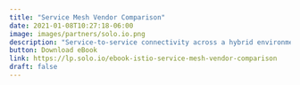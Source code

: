 ```yaml
---
title: "Service Mesh Vendor Comparison"
date: 2021-01-08T10:27:18-06:00
image: images/partners/solo.io.png
description: "Service-to-service connectivity across a hybrid environment comes with its challenges. Typical enterprise environments consist of containers, Kubernetes, VMs, bare metal, home-grown software, off-the-shelf software, across private clouds, public clouds, and even mainframes. In order to overcome challenges with application-level networking across a footprint like this, we must take into account this inherent complexity, legacy, and sprawl. Download this eBook to see how other vendors with Istio-based offerings for service mesh stack up against these needs."
button: Download eBook
link: https://lp.solo.io/ebook-istio-service-mesh-vendor-comparison
draft: false
---
```

